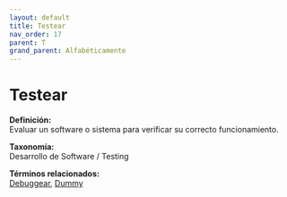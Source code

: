 ```yaml
---
layout: default
title: Testear
nav_order: 17
parent: T
grand_parent: Alfabéticamente
---
```


# Testear

**Definición:**  
Evaluar un software o sistema para verificar su correcto funcionamiento.

**Taxonomía:**  
Desarrollo de Software / Testing

**Términos relacionados:**  
[Debuggear](https://maleniski.github.io/diccionario-angl-tec-mx/docs/alfabeticamente/D/debuggear.html), [Dummy](https://maleniski.github.io/diccionario-angl-tec-mx/docs/alfabeticamente/D/dummy.html)
